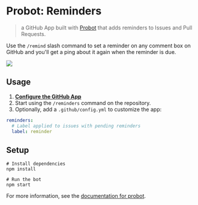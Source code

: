 # Probot: Reminders

> a GitHub App built with [Probot](https://github.com/probot/probot) that adds reminders to Issues and Pull Requests.

Use the `/remind` slash command to set a reminder on any comment box on GitHub and you'll get a ping about it again when the reminder is due.

![](screenshot)

## Usage
1. **[Configure the GitHub App](https://github.com/apps/reminders)**
2. Start using the `/reminders` command on the repository.
3. Optionally, add a `.github/config.yml` to customize the app:

```yml
reminders:  
  # Label applied to issues with pending reminders
  label: reminder
```

## Setup

```
# Install dependencies
npm install

# Run the bot
npm start
```

For more information, see the [documentation for probot](https://github.com/probot/probot).
